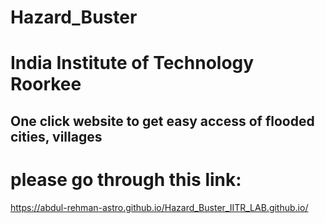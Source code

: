 # Hazard_Buster 
# India Institute of Technology Roorkee
## One click website to get easy access of flooded cities, villages  
# please go through this link:
https://abdul-rehman-astro.github.io/Hazard_Buster_IITR_LAB.github.io/
